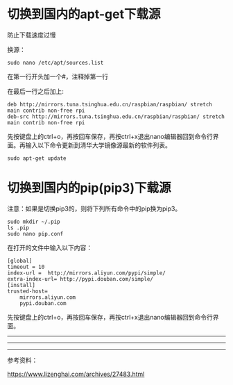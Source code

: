 # 切换到国内的apt-get下载源
防止下载速度过慢

换源：
```
sudo nano /etc/apt/sources.list
```
在第一行开头加一个#，注释掉第一行

在最后一行之后加上:
```
deb http://mirrors.tuna.tsinghua.edu.cn/raspbian/raspbian/ stretch main contrib non-free rpi
deb-src http://mirrors.tuna.tsinghua.edu.cn/raspbian/raspbian/ stretch main contrib non-free rpi
```
先按键盘上的ctrl+o，再按回车保存，再按ctrl+x退出nano编辑器回到命令行界面。再输入以下命令更新到清华大学镜像源最新的软件列表。
```
sudo apt-get update 
```

# 切换到国内的pip(pip3)下载源
注意：如果是切换pip3的，则将下列所有命令中的pip换为pip3。
```
sudo mkdir ~/.pip
ls .pip
sudo nano pip.conf
```
在打开的文件中输入以下内容：
```
[global]
timeout = 10
index-url =  http://mirrors.aliyun.com/pypi/simple/
extra-index-url= http://pypi.douban.com/simple/
[install]
trusted-host=
    mirrors.aliyun.com
    pypi.douban.com
```
先按键盘上的ctrl+o，再按回车保存，再按ctrl+x退出nano编辑器回到命令行界面。

***
***
***
参考资料：

https://www.lizenghai.com/archives/27483.html
